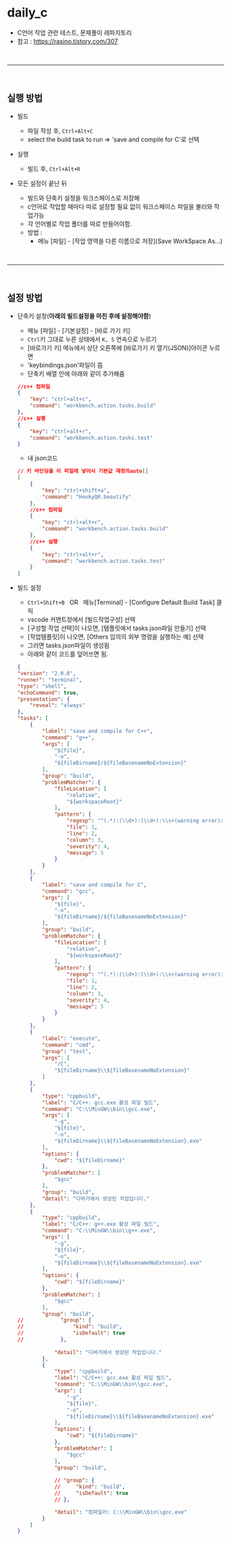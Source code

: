 # daily_c
* C언어 작업 관련 테스트, 문제풀이 레파지토리
* 참고 : https://rasino.tistory.com/307

&nbsp;

----

&nbsp;

## 실행 방법
- 빌드
    - 파일 작성 후, ``Ctrl+Alt+C``
    - select the build task to run => 'save and compile for C'로 선택

- 실행 
    - 빌드 후, `Ctrl+Alt+R`


- 모든 설정이 끝난 뒤
    - 빌드와 단축키 설정을 워크스페이스로 저장해 
    - c언어로 작업할 때마다 따로 설정할 필요 없이 워크스페이스 파일을 불러와 작업가능
    - 각 언어별로 작업 폴더를 따로 만들어야함.
    - 방법 :
        - 메뉴 [파일] - [작업 영역을 다른 이름으로 저장](Save WorkSpace As...)

&nbsp;

----

&nbsp;
 
## 설정 방법

- 단축키 설정(**아래의 빌드설정을 마친 후에 설정해야함**)
    - 메뉴 [파일] - [기본설정] - [바로 가기 키]
    - ``Ctrl``키 그대로 누른 상태에서 `K, S` 연속으로 누르기
    - [바로가기 키] 메뉴에서 상단 오른쪽에 [바로가기 키 열기(JSON)]아이콘 누르면
    - 'keybindings.json'파일이 뜸
    - 단축키 배열 안에 아래와 같이 추가해줌
    ````json
    //c++ 컴파일
    {
        "key": "ctrl+alt+c",
        "command": "workbench.action.tasks.build"
    },
    //c++ 실행
    {
        "key": "ctrl+alt+r",
        "command": "workbench.action.tasks.test"
    }
    ````
    - 내 json코드
    ````json
    // 키 바인딩을 이 파일에 넣어서 기본값 재정의auto[]
    [
        {
            "key": "ctrl+shift+a",
            "command": "HookyQR.beautify"
        },
        //c++ 컴파일
        {
            "key": "ctrl+alt+c",
            "command": "workbench.action.tasks.build"
        },
        //c++ 실행
        {
            "key": "ctrl+alt+r",
            "command": "workbench.action.tasks.test"
        }
    ]
    ````


- 빌드 설정
    - ``Ctrl+Shift+B`` &nbsp; OR &nbsp; 메뉴[Terminal] - [Configure Default Build Task] 클릭
    - vscode 커맨트창에서 [빌드작업구성] 선택
    - [구성할 작업 선택]이 나오면, [템플릿에서 tasks.json파일 만들기] 선택
    - [작업템플릿]이 나오면, [Others 임의의 외부 명령을 실행하는 예] 선택
    - 그러면 tasks.json파일이 생성됨
    - 아래와 같이 코드를 덮어쓰면 됨.
    ````json
    {
    "version": "2.0.0",
    "runner": "terminal",
    "type": "shell",
    "echoCommand": true,
    "presentation": {
        "reveal": "always"
    },
    "tasks": [
        {
            "label": "save and compile for C++",
            "command": "g++",
            "args": [
                "${file}",
                "-o",
                "${fileDirname}/${fileBasenameNoExtension}"
            ],
            "group": "build",
            "problemMatcher": {
                "fileLocation": [
                    "relative",
                    "${workspaceRoot}"
                ],
                "pattern": {
                    "regexp": "^(.*):(\\d+):(\\d+):\\s+(warning error):\\s+(.*)$",
                    "file": 1,
                    "line": 2,
                    "column": 3,
                    "severity": 4,
                    "message": 5
                }
            }
        },
        {
            "label": "save and compile for C",
            "command": "gcc",
            "args": [
                "${file}",
                "-o",
                "${fileDirname}/${fileBasenameNoExtension}"
            ],
            "group": "build",
            "problemMatcher": {
                "fileLocation": [
                    "relative",
                    "${workspaceRoot}"
                ],
                "pattern": {
                    "regexp": "^(.*):(\\d+):(\\d+):\\s+(warning error):\\s+(.*)$",
                    "file": 1,
                    "line": 2,
                    "column": 3,
                    "severity": 4,
                    "message": 5
                }
            }
        },
        {
            "label": "execute",
            "command": "cmd",
            "group": "test",
            "args": [
                "/C",
                "${fileDirname}\\${fileBasenameNoExtension}"
            ]
        },
        {
            "type": "cppbuild",
            "label": "C/C++: gcc.exe 활성 파일 빌드",
            "command": "C:\\MinGW\\bin\\gcc.exe",
            "args": [
                "-g",
                "${file}",
                "-o",
                "${fileDirname}\\${fileBasenameNoExtension}.exe"
            ],
            "options": {
                "cwd": "${fileDirname}"
            },
            "problemMatcher": [
                "$gcc"
            ],
            "group": "build",
            "detail": "디버거에서 생성된 작업입니다."
        },
        {
            "type": "cppbuild",
            "label": "C/C++: g++.exe 활성 파일 빌드",
            "command": "C:\\MinGW\\bin\\g++.exe",
            "args": [
                "-g",
                "${file}",
                "-o",
                "${fileDirname}\\${fileBasenameNoExtension}.exe"
            ],
            "options": {
                "cwd": "${fileDirname}"
            },
            "problemMatcher": [
                "$gcc"
            ],
            "group": "build",
    //            "group": {
    //                "kind": "build",
    //                "isDefault": true
    //            },
                
                "detail": "디버거에서 생성된 작업입니다."
            },
            {
                "type": "cppbuild",
                "label": "C/C++: gcc.exe 활성 파일 빌드",
                "command": "C:\\MinGW\\bin\\gcc.exe",
                "args": [
                    "-g",
                    "${file}",
                    "-o",
                    "${fileDirname}\\${fileBasenameNoExtension}.exe"
                ],
                "options": {
                    "cwd": "${fileDirname}"
                },
                "problemMatcher": [
                    "$gcc"
                ],
                "group": "build",
                
                // "group": {
                //     "kind": "build",
                //     "isDefault": true
                // },

                "detail": "컴파일러: C:\\MinGW\\bin\\gcc.exe"
            }
        ]
    }
    ````

